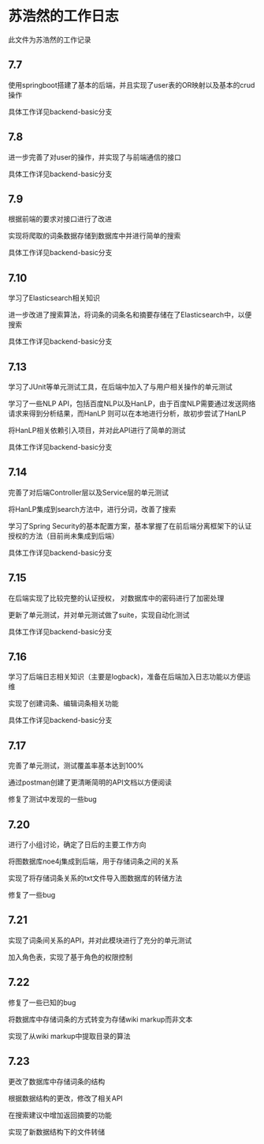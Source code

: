 # 苏浩然的工作日志

此文件为苏浩然的工作记录

## 7.7

使用springboot搭建了基本的后端，并且实现了user表的OR映射以及基本的crud操作

具体工作详见backend-basic分支

## 7.8

进一步完善了对user的操作，并实现了与前端通信的接口

具体工作详见backend-basic分支

## 7.9

根据前端的要求对接口进行了改进

实现将爬取的词条数据存储到数据库中并进行简单的搜索

具体工作详见backend-basic分支

## 7.10

学习了Elasticsearch相关知识

进一步改进了搜索算法，将词条的词条名和摘要存储在了Elasticsearch中，以便搜索

具体工作详见backend-basic分支

## 7.13

学习了JUnit等单元测试工具，在后端中加入了与用户相关操作的单元测试

学习了一些NLP API，包括百度NLP以及HanLP，由于百度NLP需要通过发送网络请求来得到分析结果，而HanLP
则可以在本地进行分析，故初步尝试了HanLP

将HanLP相关依赖引入项目，并对此API进行了简单的测试

具体工作详见backend-basic分支

## 7.14

完善了对后端Controller层以及Service层的单元测试

将HanLP集成到search方法中，进行分词，改善了搜索

学习了Spring Security的基本配置方案，基本掌握了在前后端分离框架下的认证授权的方法（目前尚未集成到后端）

具体工作详见backend-basic分支

## 7.15

在后端实现了比较完整的认证授权， 对数据库中的密码进行了加密处理

更新了单元测试，并对单元测试做了suite，实现自动化测试

具体工作详见backend-basic分支

## 7.16

学习了后端日志相关知识（主要是logback)，准备在后端加入日志功能以方便运维

实现了创建词条、编辑词条相关功能

具体工作详见backend-basic分支

## 7.17

完善了单元测试，测试覆盖率基本达到100%

通过postman创建了更清晰简明的API文档以方便阅读

修复了测试中发现的一些bug

## 7.20

进行了小组讨论，确定了日后的主要工作方向

将图数据库noe4j集成到后端，用于存储词条之间的关系

实现了将存储词条关系的txt文件导入图数据库的转储方法

修复了一些bug

## 7.21

实现了词条间关系的API，并对此模块进行了充分的单元测试

加入角色表，实现了基于角色的权限控制

## 7.22

修复了一些已知的bug

将数据库中存储词条的方式转变为存储wiki markup而非文本

实现了从wiki markup中提取目录的算法

## 7.23

更改了数据库中存储词条的结构

根据数据结构的更改，修改了相关API

在搜索建议中增加返回摘要的功能

实现了新数据结构下的文件转储
